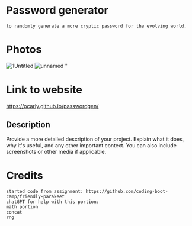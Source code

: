 # Password generator
    to randomly generate a more cryptic password for the evolving world.



# Photos
![1Untitled](https://github.com/ocarly/passwordgen/assets/141790916/4fc5d741-36c8-4b2f-b41b-04f31a906a00)
![unnamed](https://github.com/ocarly/passwordgen/assets/141790916/e7c0fc08-c4fe-4d04-bf92-56b760a10d89)
"

# Link to website
https://ocarly.github.io/passwordgen/





## Description
Provide a more detailed description of your project. Explain what it does, why it's useful, and any other important context. You can also include screenshots or other media if applicable.


# Credits
    started code from assignment: https://github.com/coding-boot-camp/friendly-parakeet
    chatGPT for help with this portion:
    math portion
    concat
    rng
  


